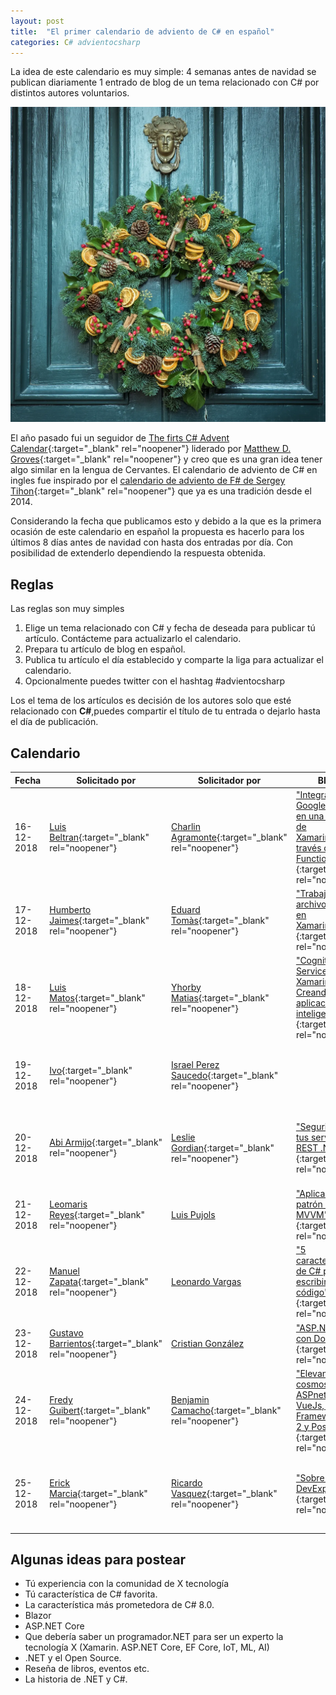 ```yaml
---
layout: post
title:  "El primer calendario de adviento de C# en español"
categories: C# advientocsharp 
---
```


La idea de este calendario es muy simple: 4 semanas antes de navidad se publican diariamente 1 entrado de blog de un tema relacionado con C# por distintos autores voluntarios.

<img src="/img/adviento.webp" loading="lazy"  alt="Corona de adviento">

El año pasado fui un seguidor de [The firts C# Advent Calendar](https://crosscuttingconcerns.com/The-First-C-Advent-Calendar){:target="_blank" rel="noopener"} liderado por [Matthew D. Groves](https://crosscuttingconcerns.com/){:target="_blank" rel="noopener"} y creo que es una gran idea tener algo similar en la lengua de Cervantes.
El calendario de adviento de C# en ingles fue inspirado por el [calendario de adviento de F# de Sergey Tihon](https://sergeytihon.com/2018/10/22/f-advent-calendar-in-english-2018/){:target="_blank" rel="noopener"} que ya es una tradición desde el 2014.

Considerando la fecha que publicamos esto y debido a la que es la primera ocasión de este calendario en español la propuesta es hacerlo para los últimos 8 días antes de navidad con hasta dos entradas por día. Con posibilidad de extenderlo dependiendo la respuesta obtenida.

## Reglas

Las reglas son muy simples

1. Elige un tema relacionado con C# y fecha de deseada para publicar tú artículo. Contácteme para actualizarlo el calendario.
2. Prepara tu artículo de blog en español.
3. Publica tu artículo el día establecido y comparte la liga para actualizar el calendario.
4. Opcionalmente puedes twitter con el hashtag #advientocsharp

Los el tema de los artículos es decisión de los autores solo que esté relacionado con **C#**,puedes compartir el título de tu entrada o dejarlo hasta el día de publicación.

## Calendario

| Fecha         | Solicitado por| Solicitador por |   Blog 1       |  Blog 2 |
| ------------- | ------------- | -------------   |----------------|----------|
| 16-12-2018    |[Luis Beltran](https://twitter.com/darkicebeam){:target="_blank" rel="noopener"}| [Charlin Agramonte](https://twitter.com/Chard003){:target="_blank" rel="noopener"}|["Integrando Google Sheets en una app móvil de Xamarin.Forms a través de Azure Functions"](https://www.luisbeltran.mx/2018/12/16/integrando-google-sheets-en-una-app-movil-de-xamarin-forms-a-traves-de-azure-functions/){:target="_blank" rel="noopener"}|["Aprendiendo Xamarin Forms — Mi receta personal"](https://medium.com/@Chard003/aprendiendo-xamarin-forms-mi-receta-personal-b23b95288e2a){:target="_blank" rel="noopener"}|
| 17-12-2018    |[Humberto Jaimes](https://twitter.com/HJaimesDev){:target="_blank" rel="noopener"}|[Eduard Tomàs](https://twitter.com/eiximenis){:target="_blank" rel="noopener"}|["Trabajando con archivos locales en Xamarin.Forms"](https://www.humbertojaimes.net/trabajando-con-archivos-locales-en-xamarin-forms/){:target="_blank" rel="noopener"}               |["Comparaciones en C#"](https://geeks.ms/etomas/2018/12/17/comparaciones-en-c/){:target="_blank" rel="noopener"}|
| 18-12-2018    |[Luis Matos](https://twitter.com/luismatosluna){:target="_blank" rel="noopener"}|[Yhorby Matias](https://twitter.com/yhorbymatias){:target="_blank" rel="noopener"}|["Cognitive Services y Xamarin.Forms: Creando aplicaciones inteligentes"](https://luismts.com/es/cognitive-services-xamarin-forms/){:target="_blank" rel="noopener"}| ["C# en el browser .NET WebAssembley Blazor"](https://ymatias.com/?p=842){:target="_blank" rel="noopener"}|
| 19-12-2018    |[Ivo](https://twitter.com/shirivo){:target="_blank" rel="noopener"}|[Israel Perez Saucedo](https://twitter.com/pesimx87){:target="_blank" rel="noopener"}|                | ["Creando una “SPA” básica con ReactJS y ASP.NET Core"](https://neomatrixisra25.wixsite.com/ihouseblog/blog/creando-una-spa-b%C3%A1sica-con-reactjs-y-asp-net-core){:target="_blank" rel="noopener"}|
| 20-12-2018    |[Abi Armijo](https://twitter.com/apis3445){:target="_blank" rel="noopener"}|[Leslie Gordian](https://twitter.com/LeslieGordian17){:target="_blank" rel="noopener"}| ["Seguridad en tus servicios REST .NET Core"](https://medium.com/@apis3445/seguridad-en-los-servicios-rest-con-net-core-8164d9a9de46){:target="_blank" rel="noopener"} |["Dale alas a tu código con las nuevas características de C# 7.0 X"](http://dominiotic.com/dale-alas-a-tu-codigo-con-las-nuevas-caracteristicas-de-c-7-x/){:target="_blank" rel="noopener"}|
| 21-12-2018    |[Leomaris Reyes](https://twitter.com/LeomarisReyes11){:target="_blank" rel="noopener"}|[Luis Pujols](https://twitter.com/pujolsluis1)|["Aplicando el patrón de diseño MVVM"](https://medium.com/@reyes.leomaris/aplicando-el-patr%C3%B3n-de-dise%C3%B1o-mvvm-d4156e51bbe5){:target="_blank" rel="noopener"}|["Aprendiendo a crear Plugins en Xamarin"](https://medium.com/@Pujolsluis/aprendiendo-a-crear-plugins-en-xamarin-272b38ddc012){:target="_blank" rel="noopener"}|
| 22-12-2018    |[Manuel Zapata](https://twitter.com/ManuelZapata){:target="_blank" rel="noopener"}|[Leonardo Vargas](https://twitter.com/lvbernal)|["5 características de C# para escribir mejor código"](https://manuelzapata.co/caracteristicas-csharp-escribir-mejor-codigo/){:target="_blank" rel="noopener"}|"[.NET Core en reinos lejanos: hardware,radios y señales"](https://blog.lvbernal.com/2018/12/net-core-en-reinos-lejanos-hardware.html){:target="_blank" rel="noopener"}|
| 23-12-2018    |[Gustavo Barrientos](https://twitter.com/tavobarrientos){:target="_blank" rel="noopener"}|[Cristian González](https://twitter.com/darrystonem)| ["ASP.NET Core con Docker"](http://www.xamarin.expert/2018/12/23/asp-net-core-con-docker/){:target="_blank" rel="noopener"}|       |
| 24-12-2018    |[Fredy Guibert](https://twitter.com/fredyfx){:target="_blank" rel="noopener"}|[Benjamin Camacho](https://twitter.com/jbenjamincc){:target="_blank" rel="noopener"}| ["Elevando el cosmos con ASPnet Core 2, VueJs, Entity Framework Core 2 y PostgreSQL"](http://fredyfx.com/post/elevando-el-cosmos-con-aspnetcore-2-vuejs-entity-framework-core-2-y-postgresql/){:target="_blank" rel="noopener"}| ["Web Scraping con C# "](https://aspnetcoremaster.com/web/scraping/c%23/advientocsharp/dotnet/selenium/2018/12/24/web-scraping-con-csharp.html){:target="_blank" rel="noopener"}  |
| 25-12-2018    |[Erick Marcia](https://twitter.com/EMarcia14){:target="_blank" rel="noopener"}|[Ricardo Vasquez](https://twitter.com/arquero_r){:target="_blank" rel="noopener"}| ["Sobre C# y DevExpress"](https://erickmarcia.github.io/advientocsharp/){:target="_blank" rel="noopener"} |["Patrones de diseño esenciales para .Net Core WebApi"](http://ricardovasquez.me/post/2018/12/24/patrones-de-diseno-esenciales-para-net-core){:target="_blank" rel="noopener"}|

## Algunas ideas para postear

* Tú experiencia con la comunidad de X tecnología
* Tú característica de C# favorita.
* La característica más prometedora de C# 8.0.
* Blazor
* ASP.NET Core
* Que debería saber un programador.NET para ser un experto la tecnología X (Xamarin. ASP.NET Core, EF Core, IoT, ML, AI)
* .NET y el Open Source.
* Reseña de libros, eventos etc.
* La historia de .NET y C#.
